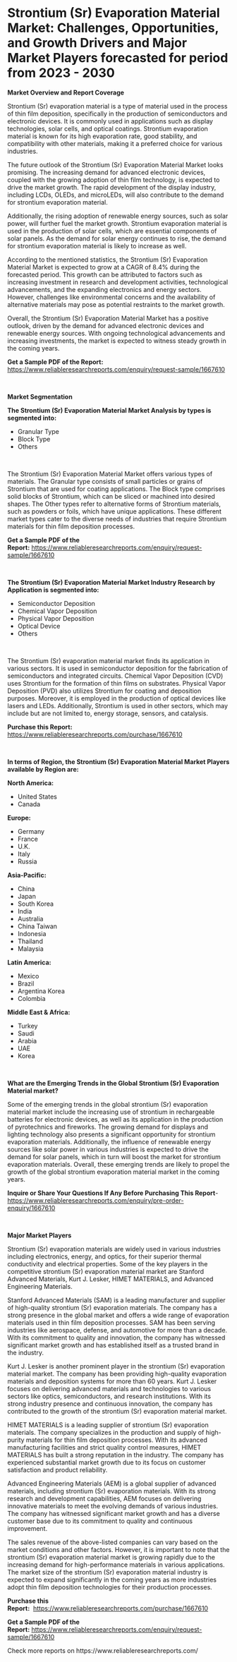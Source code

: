 <p><h1>Strontium (Sr) Evaporation Material Market: Challenges, Opportunities, and Growth Drivers and Major Market Players forecasted for period from 2023 - 2030</h1></p><p><strong>Market Overview and Report Coverage</strong></p>
<p><p>Strontium (Sr) evaporation material is a type of material used in the process of thin film deposition, specifically in the production of semiconductors and electronic devices. It is commonly used in applications such as display technologies, solar cells, and optical coatings. Strontium evaporation material is known for its high evaporation rate, good stability, and compatibility with other materials, making it a preferred choice for various industries.</p><p>The future outlook of the Strontium (Sr) Evaporation Material Market looks promising. The increasing demand for advanced electronic devices, coupled with the growing adoption of thin film technology, is expected to drive the market growth. The rapid development of the display industry, including LCDs, OLEDs, and microLEDs, will also contribute to the demand for strontium evaporation material.</p><p>Additionally, the rising adoption of renewable energy sources, such as solar power, will further fuel the market growth. Strontium evaporation material is used in the production of solar cells, which are essential components of solar panels. As the demand for solar energy continues to rise, the demand for strontium evaporation material is likely to increase as well.</p><p>According to the mentioned statistics, the Strontium (Sr) Evaporation Material Market is expected to grow at a CAGR of 8.4% during the forecasted period. This growth can be attributed to factors such as increasing investment in research and development activities, technological advancements, and the expanding electronics and energy sectors. However, challenges like environmental concerns and the availability of alternative materials may pose as potential restraints to the market growth.</p><p>Overall, the Strontium (Sr) Evaporation Material Market has a positive outlook, driven by the demand for advanced electronic devices and renewable energy sources. With ongoing technological advancements and increasing investments, the market is expected to witness steady growth in the coming years.</p></p>
<p><strong>Get a Sample PDF of the Report:</strong> <a href="https://www.reliableresearchreports.com/enquiry/request-sample/1667610">https://www.reliableresearchreports.com/enquiry/request-sample/1667610</a></p>
<p>&nbsp;</p>
<p><strong>Market Segmentation</strong></p>
<p><strong>The Strontium (Sr) Evaporation Material Market Analysis by types is segmented into:</strong></p>
<p><ul><li>Granular Type</li><li>Block Type</li><li>Others</li></ul></p>
<p>&nbsp;</p>
<p><p>The Strontium (Sr) Evaporation Material Market offers various types of materials. The Granular type consists of small particles or grains of Strontium that are used for coating applications. The Block type comprises solid blocks of Strontium, which can be sliced or machined into desired shapes. The Other types refer to alternative forms of Strontium materials, such as powders or foils, which have unique applications. These different market types cater to the diverse needs of industries that require Strontium materials for thin film deposition processes.</p></p>
<p><strong>Get a Sample PDF of the Report:</strong>&nbsp;<a href="https://www.reliableresearchreports.com/enquiry/request-sample/1667610">https://www.reliableresearchreports.com/enquiry/request-sample/1667610</a></p>
<p>&nbsp;</p>
<p><strong>The Strontium (Sr) Evaporation Material Market Industry Research by Application is segmented into:</strong></p>
<p><ul><li>Semiconductor Deposition</li><li>Chemical Vapor Deposition</li><li>Physical Vapor Deposition</li><li>Optical Device</li><li>Others</li></ul></p>
<p>&nbsp;</p>
<p><p>The Strontium (Sr) evaporation material market finds its application in various sectors. It is used in semiconductor deposition for the fabrication of semiconductors and integrated circuits. Chemical Vapor Deposition (CVD) uses Strontium for the formation of thin films on substrates. Physical Vapor Deposition (PVD) also utilizes Strontium for coating and deposition purposes. Moreover, it is employed in the production of optical devices like lasers and LEDs. Additionally, Strontium is used in other sectors, which may include but are not limited to, energy storage, sensors, and catalysis.</p></p>
<p><strong>Purchase this Report:</strong>&nbsp; <a href="https://www.reliableresearchreports.com/purchase/1667610">https://www.reliableresearchreports.com/purchase/1667610</a></p>
<p>&nbsp;</p>
<p><strong>In terms of Region, the Strontium (Sr) Evaporation Material Market Players available by Region are:</strong></p>
<p>
    <p> <strong> North America: </strong>
        <ul>
            <li>United States</li>
            <li>Canada</li>
        </ul>
        </p> 
    <p> <strong> Europe: </strong>
        <ul>
            <li>Germany</li>
            <li>France</li>
            <li>U.K.</li>
            <li>Italy</li>
            <li>Russia</li>
        </ul>
        </p> 
    <p> <strong> Asia-Pacific: </strong>
        <ul>
            <li>China</li>
            <li>Japan</li>
            <li>South Korea</li>
            <li>India</li>
            <li>Australia</li>
            <li>China Taiwan</li>
            <li>Indonesia</li>
            <li>Thailand</li>
            <li>Malaysia</li>
        </ul>
        </p> 
    <p> <strong> Latin America: </strong>
        <ul>
            <li>Mexico</li>
            <li>Brazil</li>
            <li>Argentina Korea</li>
            <li>Colombia</li>
        </ul>
        </p> 
    <p> <strong> Middle East & Africa: </strong>
        <ul>
            <li>Turkey</li>
            <li>Saudi</li>
            <li>Arabia</li>
            <li>UAE</li>
            <li>Korea</li>
        </ul>
    </p>
    </p>
<p>&nbsp;</p>
<p><strong>What are the Emerging Trends in the Global Strontium (Sr) Evaporation Material market?</strong></p>
<p><p>Some of the emerging trends in the global strontium (Sr) evaporation material market include the increasing use of strontium in rechargeable batteries for electronic devices, as well as its application in the production of pyrotechnics and fireworks. The growing demand for displays and lighting technology also presents a significant opportunity for strontium evaporation materials. Additionally, the influence of renewable energy sources like solar power in various industries is expected to drive the demand for solar panels, which in turn will boost the market for strontium evaporation materials. Overall, these emerging trends are likely to propel the growth of the global strontium evaporation material market in the coming years.</p></p>
<p><strong>Inquire or Share Your Questions If Any Before Purchasing This Report</strong>- <a href="https://www.reliableresearchreports.com/enquiry/pre-order-enquiry/1667610">https://www.reliableresearchreports.com/enquiry/pre-order-enquiry/1667610</a></p>
<p>&nbsp;</p>
<p><strong>Major Market Players</strong></p>
<p><p>Strontium (Sr) evaporation materials are widely used in various industries including electronics, energy, and optics, for their superior thermal conductivity and electrical properties. Some of the key players in the competitive strontium (Sr) evaporation material market are Stanford Advanced Materials, Kurt J. Lesker, HIMET MATERIALS, and Advanced Engineering Materials. </p><p>Stanford Advanced Materials (SAM) is a leading manufacturer and supplier of high-quality strontium (Sr) evaporation materials. The company has a strong presence in the global market and offers a wide range of evaporation materials used in thin film deposition processes. SAM has been serving industries like aerospace, defense, and automotive for more than a decade. With its commitment to quality and innovation, the company has witnessed significant market growth and has established itself as a trusted brand in the industry.</p><p>Kurt J. Lesker is another prominent player in the strontium (Sr) evaporation material market. The company has been providing high-quality evaporation materials and deposition systems for more than 60 years. Kurt J. Lesker focuses on delivering advanced materials and technologies to various sectors like optics, semiconductors, and research institutions. With its strong industry presence and continuous innovation, the company has contributed to the growth of the strontium (Sr) evaporation material market.</p><p>HIMET MATERIALS is a leading supplier of strontium (Sr) evaporation materials. The company specializes in the production and supply of high-purity materials for thin film deposition processes. With its advanced manufacturing facilities and strict quality control measures, HIMET MATERIALS has built a strong reputation in the industry. The company has experienced substantial market growth due to its focus on customer satisfaction and product reliability.</p><p>Advanced Engineering Materials (AEM) is a global supplier of advanced materials, including strontium (Sr) evaporation materials. With its strong research and development capabilities, AEM focuses on delivering innovative materials to meet the evolving demands of various industries. The company has witnessed significant market growth and has a diverse customer base due to its commitment to quality and continuous improvement.</p><p>The sales revenue of the above-listed companies can vary based on the market conditions and other factors. However, it is important to note that the strontium (Sr) evaporation material market is growing rapidly due to the increasing demand for high-performance materials in various applications. The market size of the strontium (Sr) evaporation material industry is expected to expand significantly in the coming years as more industries adopt thin film deposition technologies for their production processes.</p></p>
<p><strong>Purchase this Report:</strong>&nbsp;&nbsp;<a href="https://www.reliableresearchreports.com/purchase/1667610">https://www.reliableresearchreports.com/purchase/1667610</a></p>
<p></p>
<p><strong>Get a Sample PDF of the Report:</strong>&nbsp;<a href="https://www.reliableresearchreports.com/enquiry/request-sample/1667610">https://www.reliableresearchreports.com/enquiry/request-sample/1667610</a></p>
<p>Check more reports on https://www.reliableresearchreports.com/</p>